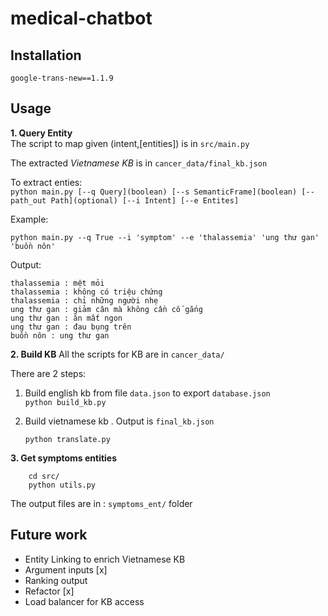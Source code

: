 # medical-chatbot

## Installation
    google-trans-new==1.1.9

## Usage

**1. Query Entity**  
The script to map given (intent,[entities]) is in `src/main.py`  

The extracted *Vietnamese KB* is in `cancer_data/final_kb.json`  

To extract enties:  
`python main.py [--q Query](boolean) [--s SemanticFrame](boolean) [--path_out Path](optional) [--i Intent] [--e Entites]`


Example: 
```     
python main.py --q True --i 'symptom' --e 'thalassemia' 'ung thư gan' 'buồn nôn'
```
Output:
```
thalassemia : mệt mỏi
thalassemia : không có triệu chứng
thalassemia : chỉ những người nhẹ
ung thư gan : giảm cân mà không cần cố gắng
ung thư gan : ăn mất ngon
ung thư gan : đau bụng trên
buồn nôn : ung thư gan
```
**2. Build KB**
All the scripts for KB are in `cancer_data/`  

There are 2 steps:   
1. Build english kb from file `data.json` to export `database.json`  
    ```python build_kb.py```
        
2. Build vietnamese kb . Output is `final_kb.json`   

    ```python translate.py```

**3. Get symptoms entities**   
```    
    cd src/  
    python utils.py
```

The output files are in : `symptoms_ent/` folder
## Future work
-   Entity Linking to enrich Vietnamese KB 
-   Argument inputs [x]
-   Ranking output 
-   Refactor [x]
-   Load balancer for KB access
